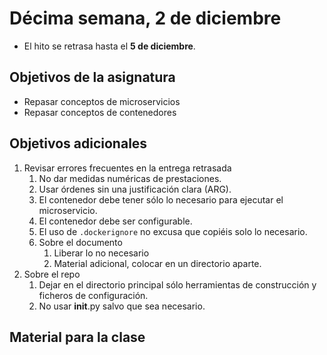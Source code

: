 # Décima semana, 2 de diciembre

* El hito se retrasa hasta el **5 de diciembre**.

## Objetivos de la asignatura

* Repasar conceptos de microservicios
* Repasar conceptos de contenedores

## Objetivos adicionales

1. Revisar errores frecuentes en la entrega retrasada
   1. No dar medidas numéricas de prestaciones.
   2. Usar órdenes sin una justificación clara (ARG).
   3. El contenedor debe tener sólo lo necesario para ejecutar el microservicio.
   4. El contenedor debe ser configurable.
   5. El uso de `.dockerignore` no excusa que copiéis solo lo necesario.
   5. Sobre el documento
	  1. Liberar lo no necesario
	  2. Material adicional, colocar en un directorio aparte.
  6. Sobre el repo
	 1. Dejar en el directorio principal sólo herramientas de construcción y ficheros de configuración.
	 2. No usar __init__.py salvo que sea necesario.
   
## Material para la clase



